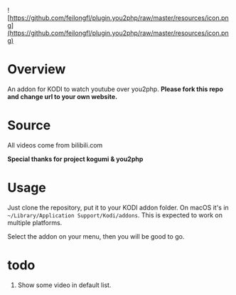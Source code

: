 ![https://github.com/feilongfl/plugin.you2php/raw/master/resources/icon.png](https://github.com/feilongfl/plugin.you2php/raw/master/resources/icon.png)
# Overview
An addon for KODI to watch youtube over you2php.  __Please fork this repo and change url to your own website.__
# Source
All videos come from bilibili.com

__Special thanks for project kogumi & you2php__
# Usage
Just clone the repository, put it to your KODI addon folder. On macOS it's in `~/Library/Application Support/Kodi/addons`. This is expected to work on multiple platforms.

Select the addon on your menu, then you will be good to go.

# todo
1. Show some video in default list.
